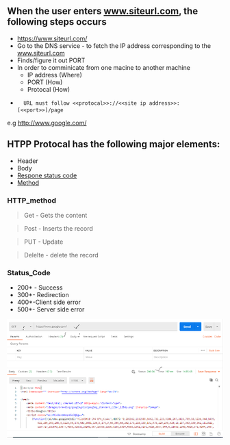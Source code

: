## When the user enters www.siteurl.com, the following steps occurs 
- https://www.siteurl.com/
- Go to the DNS service - to fetch the IP address corresponding to the www.siteurl.com
- Finds/figure it out PORT
- In order to comminicate from one macine to another machine
	- IP address (Where)
	- PORT  (How)
	- Protocal (How)
-       URL must follow <<protocal>>://<<site ip address>>:[<<port>>]/page
e.g http://www.google.com/

## HTPP Protocal has the following major elements:

- Header
- Body
- [Respone status code](#Status_Code)
- [Method](#HTTP_method)

### HTTP_method
  > Get - Gets the content
  
  > Post - Inserts the record
  
  > PUT - Update
  
  > Delelte - delete the record
  
### Status_Code

- 200* - Success
- 300*- Redirection
- 400*-Client side error
- 500*- Server side error

![Cmdline](Web/images/postman.png)
